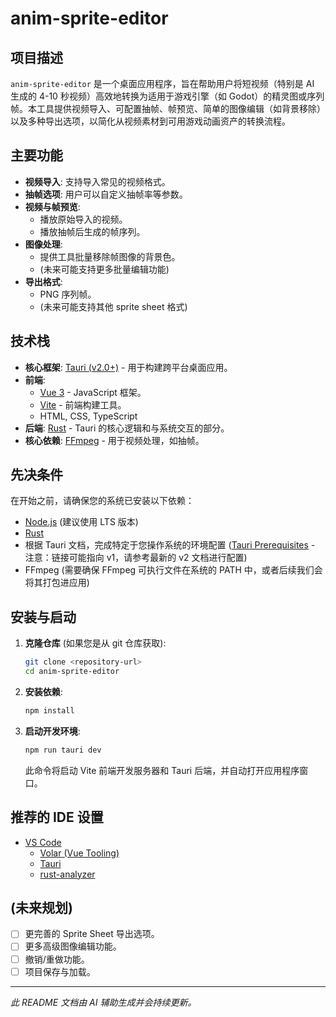 # anim-sprite-editor

## 项目描述

`anim-sprite-editor` 是一个桌面应用程序，旨在帮助用户将短视频（特别是 AI 生成的 4-10 秒视频）高效地转换为适用于游戏引擎（如 Godot）的精灵图或序列帧。本工具提供视频导入、可配置抽帧、帧预览、简单的图像编辑（如背景移除）以及多种导出选项，以简化从视频素材到可用游戏动画资产的转换流程。

## 主要功能

- **视频导入**: 支持导入常见的视频格式。
- **抽帧选项**: 用户可以自定义抽帧率等参数。
- **视频与帧预览**:
    - 播放原始导入的视频。
    - 播放抽帧后生成的帧序列。
- **图像处理**:
    - 提供工具批量移除帧图像的背景色。
    - (未来可能支持更多批量编辑功能)
- **导出格式**:
    - PNG 序列帧。
    - (未来可能支持其他 sprite sheet 格式)

## 技术栈

- **核心框架**: [Tauri (v2.0+)](https://tauri.app/) - 用于构建跨平台桌面应用。
- **前端**:
    - [Vue 3](https://vuejs.org/) - JavaScript 框架。
    - [Vite](https://vitejs.dev/) - 前端构建工具。
    - HTML, CSS, TypeScript
- **后端**: [Rust](https://www.rust-lang.org/) - Tauri 的核心逻辑和与系统交互的部分。
- **核心依赖**: [FFmpeg](https://ffmpeg.org/) - 用于视频处理，如抽帧。

## 先决条件

在开始之前，请确保您的系统已安装以下依赖：

- [Node.js](https://nodejs.org/) (建议使用 LTS 版本)
- [Rust](https://www.rust-lang.org/tools/install)
- 根据 Tauri 文档，完成特定于您操作系统的环境配置 ([Tauri Prerequisites](https://tauri.app/v1/guides/getting-started/prerequisites) - 注意：链接可能指向 v1，请参考最新的 v2 文档进行配置)
- FFmpeg (需要确保 FFmpeg 可执行文件在系统的 PATH 中，或者后续我们会将其打包进应用)

## 安装与启动

1.  **克隆仓库** (如果您是从 git 仓库获取):
    ```bash
    git clone <repository-url>
    cd anim-sprite-editor
    ```

2.  **安装依赖**:
    ```bash
    npm install
    ```

3.  **启动开发环境**:
    ```bash
    npm run tauri dev
    ```
    此命令将启动 Vite 前端开发服务器和 Tauri 后端，并自动打开应用程序窗口。

## 推荐的 IDE 设置

- [VS Code](https://code.visualstudio.com/)
  - [Volar (Vue Tooling)](https://marketplace.visualstudio.com/items?itemName=Vue.volar)
  - [Tauri](https://marketplace.visualstudio.com/items?itemName=tauri-apps.tauri-vscode)
  - [rust-analyzer](https://marketplace.visualstudio.com/items?itemName=rust-lang.rust-analyzer)

## (未来规划)

- [ ] 更完善的 Sprite Sheet 导出选项。
- [ ] 更多高级图像编辑功能。
- [ ] 撤销/重做功能。
- [ ] 项目保存与加载。

---

_此 README 文档由 AI 辅助生成并会持续更新。_
